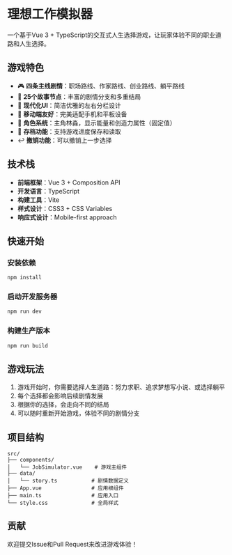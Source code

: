 # 理想工作模拟器

一个基于Vue 3 + TypeScript的交互式人生选择游戏，让玩家体验不同的职业道路和人生选择。

## 游戏特色

- 🎮 **四条主线剧情**：职场路线、作家路线、创业路线、躺平路线
- 🌟 **25个故事节点**：丰富的剧情分支和多重结局
- 💫 **现代化UI**：简洁优雅的左右分栏设计
- 📱 **移动端友好**：完美适配手机和平板设备
- 🎯 **角色系统**：主角林淼，显示能量和创造力属性（固定值）
- 💾 **存档功能**：支持游戏进度保存和读取
- ↩️ **撤销功能**：可以撤销上一步选择

## 技术栈

- **前端框架**：Vue 3 + Composition API
- **开发语言**：TypeScript
- **构建工具**：Vite
- **样式设计**：CSS3 + CSS Variables
- **响应式设计**：Mobile-first approach

## 快速开始

### 安装依赖
```bash
npm install
```

### 启动开发服务器
```bash
npm run dev
```

### 构建生产版本
```bash
npm run build
```

## 游戏玩法

1. 游戏开始时，你需要选择人生道路：努力求职、追求梦想写小说、或选择躺平
2. 每个选择都会影响后续剧情发展
3. 根据你的选择，会走向不同的结局
4. 可以随时重新开始游戏，体验不同的剧情分支

## 项目结构

```
src/
├── components/
│   └── JobSimulator.vue    # 游戏主组件
├── data/
│   └── story.ts           # 剧情数据定义
├── App.vue                # 应用根组件
├── main.ts                # 应用入口
└── style.css              # 全局样式
```

## 贡献

欢迎提交Issue和Pull Request来改进游戏体验！